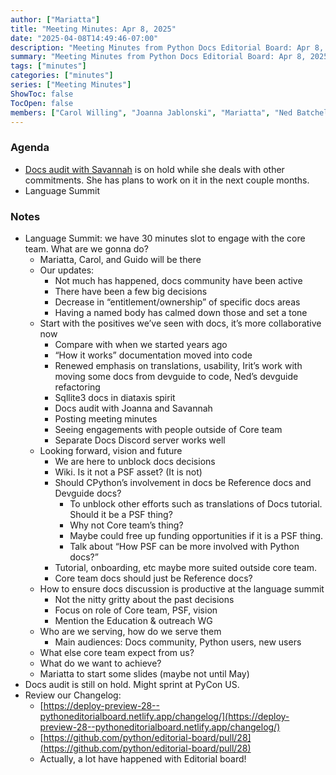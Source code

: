 ```yaml
---
author: ["Mariatta"]
title: "Meeting Minutes: Apr 8, 2025"
date: "2025-04-08T14:49:46-07:00"
description: "Meeting Minutes from Python Docs Editorial Board: Apr 8, 2025"
summary: "Meeting Minutes from Python Docs Editorial Board: Apr 8, 2025"
tags: ["minutes"]
categories: ["minutes"]
series: ["Meeting Minutes"]
ShowToc: false
TocOpen: false
members: ["Carol Willing", "Joanna Jablonski", "Mariatta", "Ned Batchelder"]
---
```


### Agenda

* [Docs audit with Savannah](https://docs.google.com/document/d/10MSDlxmgPex3ZGVr-4OggI2lqSAlv_0OTDchGlrLIkk/edit?usp=sharing) is on hold while she deals with other commitments. She has plans to work on it in the next couple months.
* Language Summit

### Notes

* Language Summit: we have 30 minutes slot to engage with the core team. What are we gonna do?
    * Mariatta, Carol, and Guido will be there
    * Our updates: 
        * Not much has happened, docs community have been active 
        * There have been a few big decisions
        * Decrease in “entitlement/ownership” of specific docs areas
        * Having a named body has calmed down those and set a tone
    * Start with the positives we’ve seen with docs, it’s more collaborative now
        * Compare with when we started years ago
        * “How it works” documentation moved into code
        * Renewed emphasis on translations, usability, Irit’s work with moving some docs from devguide to code, Ned’s devguide refactoring
        * Sqllite3 docs in diataxis spirit
        * Docs audit with Joanna and Savannah
        * Posting meeting minutes
        * Seeing engagements with people outside of Core team
        * Separate Docs Discord server works well
    * Looking forward, vision and future
        * We are here to unblock docs decisions
        * Wiki. Is it not a PSF asset? (It is not)
        * Should CPython’s involvement in docs be Reference docs and Devguide docs?
          * To unblock other efforts such as translations of Docs tutorial. Should it be a PSF thing?
          * Why not Core team’s thing?
          * Maybe could free up funding opportunities if it is a PSF thing.
          * Talk about “How PSF can be more involved with Python docs?” 
        * Tutorial, onboarding, etc maybe more suited outside core team.
        * Core team docs should just be Reference docs?
    * How to ensure docs discussion is productive at the language summit
        * Not the nitty gritty about the past decisions
        * Focus on role of Core team, PSF, vision
        * Mention the Education & outreach WG
    * Who are we serving, how do we serve them
        * Main audiences: Docs community, Python users, new users
    * What else core team expect from us?
    * What do we want to achieve?
    * Mariatta to start some slides (maybe not until May)
* Docs audit is still on hold. Might sprint at PyCon US.
* Review our Changelog:
    *  [https://deploy-preview-28--pythoneditorialboard.netlify.app/changelog/](https://deploy-preview-28--pythoneditorialboard.netlify.app/changelog/)
    *  [https://github.com/python/editorial-board/pull/28](https://github.com/python/editorial-board/pull/28)
    *  Actually, a lot have happened with Editorial board! 